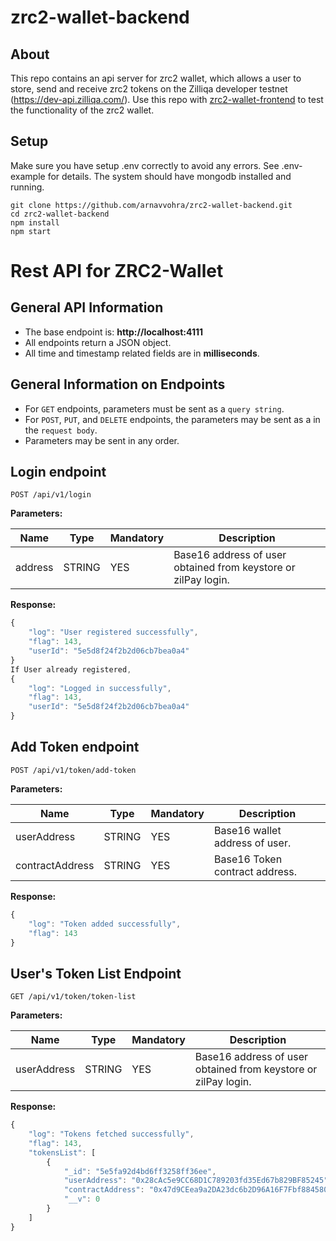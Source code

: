 # zrc2-wallet-backend


## About

This repo contains an api server for zrc2 wallet, which allows a user to store, send and receive zrc2 tokens on the Zilliqa developer testnet (https://dev-api.zilliqa.com/). Use this repo with [zrc2-wallet-frontend](https://github.com/arnavvohra/zrc2-wallet-frontend) to test the functionality of the zrc2 wallet.

## Setup

Make sure you have setup .env correctly to avoid any errors.
See .env-example for details.
The system should have mongodb installed and running.

```
git clone https://github.com/arnavvohra/zrc2-wallet-backend.git
cd zrc2-wallet-backend
npm install
npm start
```

# Rest API for ZRC2-Wallet

## General API Information

- The base endpoint is: **http://localhost:4111**
- All endpoints return a JSON object.
- All time and timestamp related fields are in **milliseconds**.

## General Information on Endpoints

- For `GET` endpoints, parameters must be sent as a `query string`.
- For `POST`, `PUT`, and `DELETE` endpoints, the parameters may be sent as a
  in the `request body`.
- Parameters may be sent in any order.

## Login endpoint

```
POST /api/v1/login
```

**Parameters:**

| Name     | Type   | Mandatory | Description                                                   |
| -------- | ------ | --------- | ------------------------------------------------------------- |
| address  | STRING | YES       | Base16 address of user obtained from keystore or zilPay login.|

**Response:**

```javascript
{
    "log": "User registered successfully",
    "flag": 143,
    "userId": "5e5d8f24f2b2d06cb7bea0a4"
}
If User already registered,
{
    "log": "Logged in successfully",
    "flag": 143,
    "userId": "5e5d8f24f2b2d06cb7bea0a4"
}
```
## Add Token endpoint

```
POST /api/v1/token/add-token
```

**Parameters:**

| Name           | Type   | Mandatory | Description                                                                                                                                                                   |
| -------------  | ------ | --------- | ----------------------------------------------------------------------------------------------------------------------------------------------------------------------------- |
| userAddress    | STRING | YES       | Base16 wallet address of user.                  |                                     
| contractAddress| STRING | YES       | Base16 Token contract address.                  |                                                                                                                            

**Response:**

```javascript
{
    "log": "Token added successfully",
    "flag": 143
}
```
## User's Token List Endpoint

```
GET /api/v1/token/token-list
```

**Parameters:**

| Name         | Type   | Mandatory | Description                                                   |
| ------------ | ------ | --------- | ------------------------------------------------------------- |
| userAddress  | STRING | YES       | Base16 address of user obtained from keystore or zilPay login.|                                                                                                                       

**Response:**

```javascript
{
    "log": "Tokens fetched successfully",
    "flag": 143,
    "tokensList": [
        {
            "_id": "5e5fa92d4bd6ff3258ff36ee",
            "userAddress": "0x28cAc5e9CC68D1C789203fd35Ed67b829BF85245",
            "contractAddress": "0x47d9CEea9a2DA23dc6b2D96A16F7Fbf884580665",
            "__v": 0
        }
    ]
}
```
